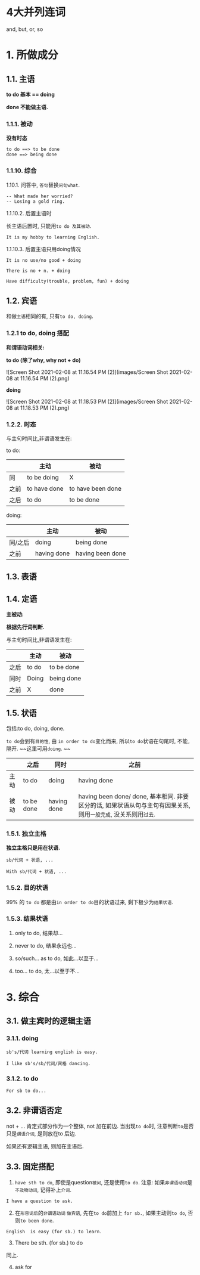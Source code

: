 # 4大并列连词

and, but, or, so

# 1. 所做成分

## 1.1. 主语

**to do 基本 == doing**

**done 不能做主语.**

### 1.1.1. 被动

**没有时态**

```
to do ==> to be done
done ==> being done
```



### 1.1.10. 综合

1.10.1. 问答中, `答句`替换`问句what`.

```
-- What made her worried?
-- Losing a gold ring.
```

1.1.10.2. 后置主语时

长主语后置时, 只能用`to do 及其被动`.

```
It is my hobby to learning English.
```

1.1.10.3. 后置主语只用doing情况

```
It is no use/no good + doing
```

```
There is no + n. + doing
```

```
Have difficulty(trouble, problem, fun) + doing
```



## 1.2. 宾语

和做`主语`相同的有, 只有`to do, doing`.

### 1.2.1 to do, doing 搭配

**和谓语动词相关:**

**to do (除了why, why not + do)**

![Screen Shot 2021-02-08 at 11.16.54 PM (2)](images/Screen Shot 2021-02-08 at 11.16.54 PM (2).png)

**doing**

![Screen Shot 2021-02-08 at 11.18.53 PM (2)](images/Screen Shot 2021-02-08 at 11.18.53 PM (2).png)

### 1.2.2. 时态

与主句时间比,非谓语发生在:

to do:

|      | 主动         | 被动              |
| ---- | ------------ | ----------------- |
| 同   | to be doing  | X                 |
| 之前 | to have done | to have been done |
| 之后 | to do        | to be done        |

doing:

|      | 主动 | 被动 |
| ---- | ---- | ---- |
| 同/之后 | doing | being done |
| 之前 | having done | having been done |



## 1.3. 表语

## 1.4. 定语

**主被动:**

**根据先行词判断.**



 与主句时间比,非谓语发生在:

|      | 主动  | 被动       |
| ---- | ----- | ---------- |
| 之后 | to do | to be done |
| 同时 | Doing | being done |
| 之前 | X     | done       |







## 1.5. 状语

包括:to do, doing, done. 

`to do`会到有`目的性`, 由 `in order to do`变化而来, 所以`to do`状语在句尾时, 不能`,`隔开. ~~这里可用`doing`. ~~

|      | 之后       | 同时        | 之前                                                         |
| ---- | ---------- | ----------- | ------------------------------------------------------------ |
| 主动 | to do      | doing       | having done                                                  |
| 被动 | to be done | having done | having been done/ done, 基本相同. 非要区分的话, 如果状语从句与主句有因果关系, 则用`一般完成`, 没关系则用`过去`. |



### 1.5.1. 独立主格

**独立主格只是用在状语.**

```
sb/代词 + 状语, ...
```

```
With sb/代词 + 状语, ...
```

### 1.5.2. 目的状语

99% 的 `to do` 都是由`in order to do`目的状语过来, 剩下极少为`结果状语`.

### 1.5.3. 结果状语

1. only to do, 结果却...



2. never to do, 结果永远也...



3. so/such... as to do, 如此...以至于...



4. too... to do, 太...以至于不...



# 3. 综合

## 3.1. 做主宾时的逻辑主语

### 3.1.1. doing

```
sb's/代词 learning english is easy.
```

```
I like sb's/sb/代词/宾格 dancing.
```

### 3.1.2. to do

```
For sb to do...
```



## 3.2. 非谓语否定

not + ... 肯定式部分作为一个整体, not 加在前边. 当出现`to do`时, 注意判断`to`是否只是`谓语介词`, 是则放在to 后边.

如果还有逻辑主语, 则加在主语后.



## 3.3. 固定搭配

1. `have sth to do`, 即使是question`被问`, 还是使用`to do`. 注意: 如果`非谓语动词`是`不及物动词`, 记得补上`介词`.

```
I have a question to ask.
```



2. 在`形容词后`的`非谓语动词` `做宾语`, 先在`to do`前加上 `for sb.`, 如果主动则`to do`, 否则`to been done`.

```
English  is easy (for sb.) to learn.
```

3. There be sth. (for sb.) to do

同上.

4. ask for